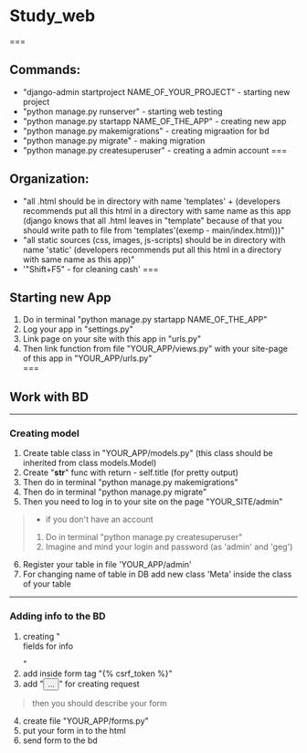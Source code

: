 # Study_web  
===  
## Commands:  
* "django-admin startproject NAME_OF_YOUR_PROJECT" - starting new project 
* "python manage.py runserver" - starting web testing  
* "python manage.py startapp NAME_OF_THE_APP" - creating new app  
* "python manage.py makemigrations" - creating migraation for bd  
* "python manage.py migrate" - making migration  
* "python manage.py createsuperuser" - creating a admin account
===  
## Organization:
* "all .html should be in directory with name 'templates' + (developers recommends put all this html in a directory with same name as this app (django knows that 
all .html leaves in "template" because of that you should write path to file from 'templates'(exemp - main/index.html)))"  
* "all static sources (css, images, js-scripts) should be in directory with name 'static' (developers recommends put all 
this html in a directory with same name as this app)"  
* '"Shift+F5" - for cleaning cash'
===  
## Starting new App
1. Do in terminal "python manage.py startapp NAME_OF_THE_APP"  
2. Log your app in "settings.py"  
3. Link page on your site with this app in "urls.py"  
4. Then link function from file "YOUR_APP/views.py" with your site-page of this app in "YOUR_APP/urls.py"  
===  
## Work with BD  
---  
### Creating model  
1. Create table class in "YOUR_APP/models.py" (this class should be inherited from class models.Model)  
2. Create "__str__" func with return - self.title (for pretty output)  
3. Then do in terminal "python manage.py makemigrations"  
4. Then do in terminal "python manage.py migrate"  
5. Then you need to log in to your site on the page "YOUR_SITE/admin"  
  >* if you don't have an account  
  >1. Do in terminal "python manage.py createsuperuser"  
  >2. Imagine and mind your login and password (as 'admin' and 'geg')  
6. Register your table in file 'YOUR_APP/admin'  
7. For changing name of table in DB add new class 'Meta' inside the class of your table  
---  
### Adding info to the BD  
1. creating "<form method='post'>fields for info</form>"  
2. add inside form tag "{% csrf_token %}"  
3. add "<button type='submit'>...</button>" for creating request  
> then you should describe your form  
4. create file "YOUR_APP/forms.py"  
5. put your form in to the html  
6. send form to the bd  
